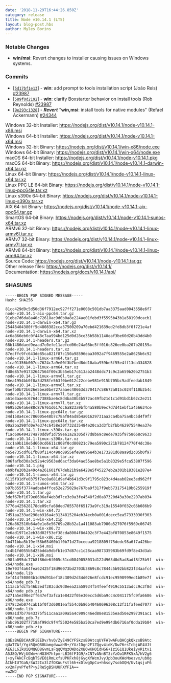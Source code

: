 ```yaml
---
date: '2018-11-29T16:44:26.850Z'
category: release
title: Node v10.14.1 (LTS)
layout: blog-post.hbs
author: Myles Borins
---
```


### Notable Changes

- **win/msi**: Revert changes to installer causing issues on Windows systems.

### Commits

- [[`5d17bf1e13`](https://github.com/nodejs/node/commit/5d17bf1e13)] - **win**: add prompt to tools installation script (João Reis) [#23987](https://github.com/nodejs/node/pull/23987)
- [[`589f0d2192`](https://github.com/nodejs/node/commit/589f0d2192)] - **win**: clarify Boxstarter behavior on install tools (Rob Reynolds) [#23987](https://github.com/nodejs/node/pull/23987)
- [[`9e293c1328`](https://github.com/nodejs/node/commit/9e293c1328)] - **_Revert_** "**win,msi**: install tools for native modules" (Refael Ackermann) [#24344](https://github.com/nodejs/node/pull/24344)

Windows 32-bit Installer: https://nodejs.org/dist/v10.14.1/node-v10.14.1-x86.msi \
Windows 64-bit Installer: https://nodejs.org/dist/v10.14.1/node-v10.14.1-x64.msi \
Windows 32-bit Binary: https://nodejs.org/dist/v10.14.1/win-x86/node.exe \
Windows 64-bit Binary: https://nodejs.org/dist/v10.14.1/win-x64/node.exe \
macOS 64-bit Installer: https://nodejs.org/dist/v10.14.1/node-v10.14.1.pkg \
macOS 64-bit Binary: https://nodejs.org/dist/v10.14.1/node-v10.14.1-darwin-x64.tar.gz \
Linux 64-bit Binary: https://nodejs.org/dist/v10.14.1/node-v10.14.1-linux-x64.tar.xz \
Linux PPC LE 64-bit Binary: https://nodejs.org/dist/v10.14.1/node-v10.14.1-linux-ppc64le.tar.xz \
Linux s390x 64-bit Binary: https://nodejs.org/dist/v10.14.1/node-v10.14.1-linux-s390x.tar.xz \
AIX 64-bit Binary: https://nodejs.org/dist/v10.14.1/node-v10.14.1-aix-ppc64.tar.gz \
SmartOS 64-bit Binary: https://nodejs.org/dist/v10.14.1/node-v10.14.1-sunos-x64.tar.xz \
ARMv6 32-bit Binary: https://nodejs.org/dist/v10.14.1/node-v10.14.1-linux-armv6l.tar.xz \
ARMv7 32-bit Binary: https://nodejs.org/dist/v10.14.1/node-v10.14.1-linux-armv7l.tar.xz \
ARMv8 64-bit Binary: https://nodejs.org/dist/v10.14.1/node-v10.14.1-linux-arm64.tar.xz \
Source Code: https://nodejs.org/dist/v10.14.1/node-v10.14.1.tar.gz \
Other release files: https://nodejs.org/dist/v10.14.1/ \
Documentation: https://nodejs.org/docs/v10.14.1/api/

### SHASUMS

```
-----BEGIN PGP SIGNED MESSAGE-----
Hash: SHA256

81cc429d9c5d50d36f7912ec927ff271e0608c501db7aa3375aad0043558e6f7  node-v10.14.1-aix-ppc64.tar.gz
91ebe7d6da8a40c72618ac9d0b0a8e224ae01febd3f5595b43b1a58190dcacb1  node-v10.14.1-darwin-x64.tar.gz
25448404380ff5d4808382cca37500209a70ebd421639ed2fd8db3f0f721e4af  node-v10.14.1-darwin-x64.tar.xz
4c6a866eb6c0f448c7aa994bd125d0d28ce35b58b1140eaf3be60d20b43dd4b0  node-v10.14.1-headers.tar.gz
68b1486daed9eaad7c0efe11aefcd06e24a08bc5ff016c826ee0ba207b20159a  node-v10.14.1-headers.tar.xz
87ecffc9fc643de85ca821f87c150a98596eaa3092a7f9469555e2a8625b6c92  node-v10.14.1-linux-arm64.tar.gz
c1ca91356b007cc7624c7a9e00f3b7bed8dd10aba959be5f55e4ff13da334828  node-v10.14.1-linux-arm64.tar.xz
fd8e857e91732647564f00c3b55eb17c613ab2448ddc71c9c2a659b20b2751b3  node-v10.14.1-linux-armv6l.tar.gz
36ea1954bb0f0a3d258fe563f0be012c22cebe981e915b705bc9adfeedab1849  node-v10.14.1-linux-armv6l.tar.xz
0aefb0b72b626e5bea0be727aaaec40663d370417c58672a015c024f110b2b4c  node-v10.14.1-linux-armv7l.tar.gz
a61e3aae4c6764c7388bae6c8d4ba38b3b572ac49fb21d1c1d91bd1b62c2e211  node-v10.14.1-linux-armv7l.tar.xz
96955264a6e88c876761d617dc6a823a9bfb4a580b9ec7d7d41ebf1a456634ce  node-v10.14.1-linux-ppc64le.tar.gz
34d158a4cec786005e48b7c78af84ad8b4a01629731aa2ca4ba75a4bc5d4f9f7  node-v10.14.1-linux-ppc64le.tar.xz
00a2ba290fd0e7e374c6458e30f732d35484e20ca3d3fb2fbb462975549ea37e  node-v10.14.1-linux-s390x.tar.gz
f1ac606494274a70dd9f1d759e61a2a305d77d8b69c8ede7935f9758668c9633  node-v10.14.1-linux-s390x.tar.xz
2cc1a9b118e5d660cd6611c808f0cd80821c79ea5990c221b78124770f4dc38e  node-v10.14.1-linux-x64.tar.gz
b65e735cdf61fb80f114c498c8955efe8e096e4b3e173281d68aa9d2c05b0f97  node-v10.14.1-linux-x64.tar.xz
306fafbd30a3c52a4c9563ed6acf3da04ae55ae8be5a1b8329e5fca53807f596  node-v10.14.1.pkg
eb9bfe20b2a49c4a261601f67deb21b9a6428e5f45227eb2a301b18381e287e4  node-v10.14.1-sunos-x64.tar.gz
6115f91dfe0375f7ec8a681d9ef4b641d3c9f1795c823c4d4aab02ee3ed962ff  node-v10.14.1-sunos-x64.tar.xz
b97b355f3774adbeb4ffce52e275029e767ba9f317f9eb573175410b6255919f  node-v10.14.1.tar.gz
3def67bf1679e0606af4eb3d7ce3c0a3fe4548f2d0a87320d43a30e2207ab034  node-v10.14.1.tar.xz
3776a425628178de09cfa68ded705578f65173a9fc319a15540f032c66b086b9  node-v10.14.1-win-x64.7z
7d51aa233ad290eb916a4c3134815204eb34ecb0a001dcecc5ea57333030f303  node-v10.14.1-win-x64.zip
126a862510b64a0e1e8e56769a28b32a1a411083ab7980a527076f5969c06745  node-v10.14.1-win-x86.7z
9e6ad1971e2eb38d02f53ef38cda8004f8d492c3f7e442bf070853e8649f1575  node-v10.14.1-win-x86.zip
3b471bba5b19ef58b65460b1f0b71d27bceeaa9218809f75dedc98a6f7a426be  node-v10.14.1-x64.msi
3c4b1fd055b5d25bdda9dbfb1e37d87cc1c28caa987335983b69fd9f8e43d3ab  node-v10.14.1-x86.msi
c98fa095dc77b8f86de6f005c51cd0849058031d122d963d0d5ad8adf8f25b9f  win-x64/node.exe
19e703f4a64fea62425f18d96073bd2703b3869c8c7844c5b92bb823f34aafc4  win-x64/node.lib
3ef414f50803b1d89d91bef18c309d2d34d026e8fcdc91ec9598999ed1b89e7f  win-x64/node_pdb.7z
111acbfdcf546b3edf383cdc9d0eea23a58934f54feef4919c5513adcc9c3f8d  win-x64/node_pdb.zip
a271a5e390e2ff647ef3afca1e8422f05e30ecc5d6ba9cc4c041175fc9fa6686  win-x86/node.exe
2478c2eb074cab1bf0f3d6001eaf554c0b86b40460696308c12f31fafeed7077  win-x86/node.lib
009a1d7b77843375f511caa1a09a5a4c909c46ed88e81535ead50e2997391ac1  win-x86/node_pdb.7z
7abc96102f7718af99dc9f4f55024e585ba50ca7ed9e994db6716af0dda19b84  win-x86/node_pdb.zip
-----BEGIN PGP SIGNATURE-----

iQEzBAEBCAAdFiEEDv/hvO/ZyE49CYFSkzsB9AtcqUYFAlwAFuQACgkQkzsB9Atc
qUaTZAf/YgiRQmQ80UamgdwwaHB+/YUz1Dgn2F1ZQgv4idK/Dw76rsTcbjAE4UJt
AEGJL6IkUiQMQGD8GvmLsFqqQWqzOWDo2XB6wKHOidHG6+IziG1Q1UkeiyyR1tv1
A5J8Q/HVjUGWm+nHG3H7hfpmrLBI6fFIG9/xCNTvANnBT3zYzOo1RFK5xA/hV2g6
j+xyFAkCFcBqbTSVE0iRmLxfsUPKFxh8jGygXfWcmJvyJpb3ouKWoMoezvx/ub0g
AIkHIUTGaN/SWI2Ix3lZfOXWuFstl6h+xDlwgDpCu+h6soy7sobOQH/Uv1qsjuF6
xv2mFyvPfefP+yJRe5gBSHUUFXfFIA==
=wZWJ
-----END PGP SIGNATURE-----

```
